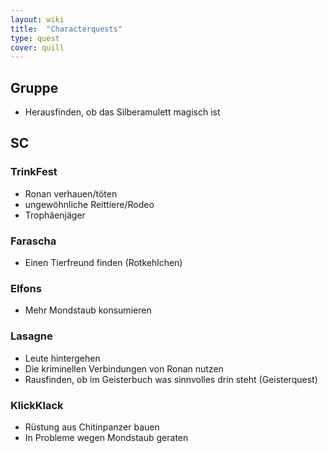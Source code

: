 ```yaml
---
layout: wiki
title:  "Characterquests"
type: quest
cover: quill
---
```


## Gruppe
- Herausfinden, ob das Silberamulett magisch ist

## SC
### TrinkFest
- Ronan verhauen/töten
- ungewöhnliche Reittiere/Rodeo
- Trophäenjäger

### Farascha
- Einen Tierfreund finden (Rotkehlchen)

### Elfons
- Mehr Mondstaub konsumieren

### Lasagne
- Leute hintergehen
- Die kriminellen Verbindungen von Ronan nutzen
- Rausfinden, ob im Geisterbuch was sinnvolles drin steht (Geisterquest)

### KlickKlack
- Rüstung aus Chitinpanzer bauen
- In Probleme wegen Mondstaub geraten